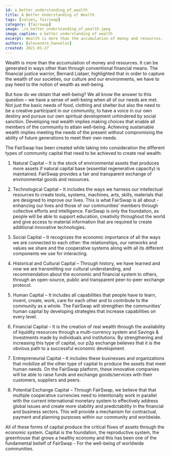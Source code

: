 ```yaml
---
id: a_better_understanding_of_wealth
title: A Better Understanding of Wealth
tags: [values, fairswap]
category: [fairswap]
image: ./a_better_understanding_of_wealth.jpeg
image_caption: a better understanding of wealth
excerpt: Wealth is more than the accumulation of money and resources.
authors: [alexandre_hannelas]
created: 2021-01-27
---
```


Wealth is more than the accumulation of money and resources. It can be generated in ways other than through conventional financial means. The financial justice warrior, Bernard Liataer, highlighted that in order to capture the wealth of our societies, our culture and our environments, we have to pay heed to the notion of wealth as well-being.

But how do we obtain that well-being? We all know the answer to this question – we have a sense of well-being when all of our needs are met. Not just the basic needs of food, clothing and shelter but also the need to be a creative participant in our community, to have a voice in our own destiny and pursue our own spiritual development unhindered by social sanction. Developing real wealth implies making choices that enable all members of the community to attain well-being. Achieving sustainable wealth implies meeting the needs of the present without compromising the ability of future generations to meet their own needs.

The FairSwap has been created while taking into consideration the different types of community capital that need to be achieved to create real wealth: 

1. Natural Capital – It is the stock of environmental assets that produces more assets if natural capital base (essential regenerative capacity) is maintained. FairSwap provides a fair and transparent exchange of environmental goods and resources.

2. Technological Capital – It includes the ways we harness our intellectual resources to create tools, systems, machines, arts, skills, materials that are designed to improve our lives. This is what FairSwap is all about - enhancing our lives and those of our communities’ members through collective efforts and intelligence. FairSwap is only the foundation, as people will be able to support education, creativity throughout the world and give access to material information that are required to create additional innovative technologies.

3. Social Capital – It recognizes the economic importance of all the ways we are connected to each other: the relationships, our networks and values we share and the cooperative systems along with all its different components we use for interacting.

4. Historical and Cultural Capital – Through history, we have learned and now we are transmitting our cultural understanding, and recommendation about the economic and financial system to others, through an open-source, public and transparent peer-to-peer exchange protocol.

5. Human Capital – It includes all capabilities that people have to learn, invent, create, work, care for each other and to contribute to the community as a whole. The FairSwap will strengthen the communities’ human capital by developing strategies that increase capabilities on every level.

6. Financial Capital – It is the creation of real wealth through the availability of liquidity resources through a multi-currency system and Savings & Investments made by individuals and institutions. By strengthening and increasing this type of capital, our p2p exchange believes that it is the obvious path to a successful economic development.

7. Entrepreneurial Capital – It includes these businesses and organizations that mobilize all the other type of capital to produce the assets that meet human needs. On the FairSwap platform, these innovative companies will be able to raise funds and exchange goods/services with their customers, suppliers and peers.

8. Potential Exchange Capital – Through FairSwap, we believe that that multiple cooperative currencies need to intentionally work in parallel with the current international monetary system to effectively address global issues and create more stability and predictability in the financial and business sectors. This will provide a mechanism for contractual, payment and planning purposes within our community and worldwide.

All of these forms of capital produce the critical flows of assets through the economic system. Capital is the foundation, the reproductive system, the greenhouse that grows a healthy economy and this has been one of the fundamental belielf of FairSwap - For the well-being of worldwide communities. 


